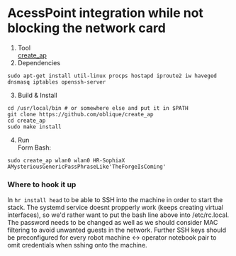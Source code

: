 # AcessPoint integration while not blocking the network card

1. Tool  
[create_ap](https://github.com/oblique/create_ap)
2. Dependencies
```
sudo apt-get install util-linux procps hostapd iproute2 iw haveged dnsmasq iptables openssh-server
```
3. Build & Install  
```
cd /usr/local/bin # or somewhere else and put it in $PATH
git clone https://github.com/oblique/create_ap
cd create_ap
sudo make install
```
4. Run   
Form Bash:
```
sudo create_ap wlan0 wlan0 HR-SophiaX AMysteriousGenericPassPhraseLike'TheForgeIsComing'
```

### Where to hook it up
In ```hr install head``` to be able to SSH into the machine in order to start the stack.
The systemd service doesnt propperly work (keeps creating virtual interfaces), so we'd rather want to put the bash line above into /etc/rc.local.
The password needs to be changed as well as we should consider MAC filtering to avoid unwanted guests in the network. 
Further SSH keys should be preconfigured for every robot machine <-> operator notebook pair to omit credentials when sshing onto the machine.
